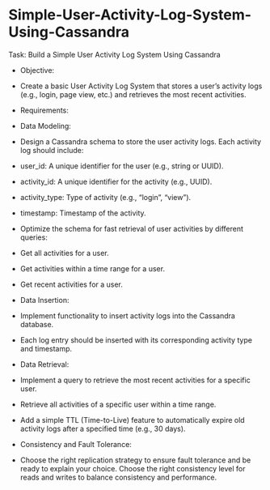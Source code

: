# Simple-User-Activity-Log-System-Using-Cassandra

Task: Build a Simple User Activity Log System Using Cassandra
- Objective:
- Create a basic User Activity Log System that stores a user’s activity logs (e.g., login, page view, etc.) and retrieves the most recent activities.
- Requirements:
- Data Modeling:
- Design a Cassandra schema to store the user activity logs. Each activity log should include:
- user_id: A unique identifier for the user (e.g., string or UUID).
- activity_id: A unique identifier for the activity (e.g., UUID).
- activity_type: Type of activity (e.g., “login”, “view”).
- timestamp: Timestamp of the activity.

- Optimize the schema for fast retrieval of user activities by different queries:
- Get all activities for a user.
- Get activities within a time range for a user.
- Get recent activities for a user.
- Data Insertion:
- Implement functionality to insert activity logs into the Cassandra database.
- Each log entry should be inserted with its corresponding activity type and timestamp.
- Data Retrieval:
- Implement a query to retrieve the most recent activities for a specific user.
- Retrieve all activities of a specific user within a time range.
- Add a simple TTL (Time-to-Live) feature to automatically expire old activity logs after a specified time (e.g., 30 days).
- Consistency and Fault Tolerance:
- Choose the right replication strategy to ensure fault tolerance and be ready to explain your choice.
Choose the right consistency level for reads and writes to balance consistency and performance.